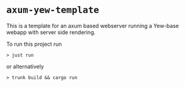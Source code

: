 # `axum-yew-template`

This is a template for an axum based webserver running a Yew-base webapp with server side rendering.

To run this project run
```console
> just run
```
or alternatively
```console
> trunk build && cargo run
```